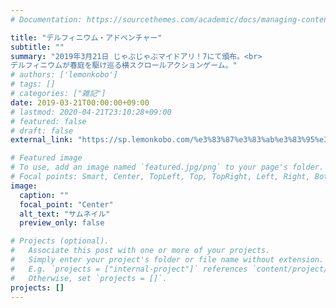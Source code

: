 ```yaml
---
# Documentation: https://sourcethemes.com/academic/docs/managing-content/

title: "デルフィニウム・アドベンチャー"
subtitle: ""
summary: "2019年3月21日 じゃぶじゃぶマイドアリ！7にて頒布。<br>
デルフィニウムが春庭を駆け巡る横スクロールアクションゲーム。"
# authors: ['lemonkobo']
# tags: []
# categories: ["雑記"]
date: 2019-03-21T00:00:00+09:00
# lastmod: 2020-04-21T23:10:28+09:00
# featured: false
# draft: false
external_link: "https://sp.lemonkobo.com/%e3%83%87%e3%83%ab%e3%83%95%e3%82%a3%e3%83%8b%e3%82%a6%e3%83%a0%e3%83%bb%e3%82%a2%e3%83%89%e3%83%99%e3%83%b3%e3%83%81%e3%83%a3%e3%83%bc/"

# Featured image
# To use, add an image named `featured.jpg/png` to your page's folder.
# Focal points: Smart, Center, TopLeft, Top, TopRight, Left, Right, BottomLeft, Bottom, BottomRight.
image:
  caption: ""
  focal_point: "Center"
  alt_text: "サムネイル"
  preview_only: false

# Projects (optional).
#   Associate this post with one or more of your projects.
#   Simply enter your project's folder or file name without extension.
#   E.g. `projects = ["internal-project"]` references `content/project/deep-learning/index.md`.
#   Otherwise, set `projects = []`.
projects: []
---
```



